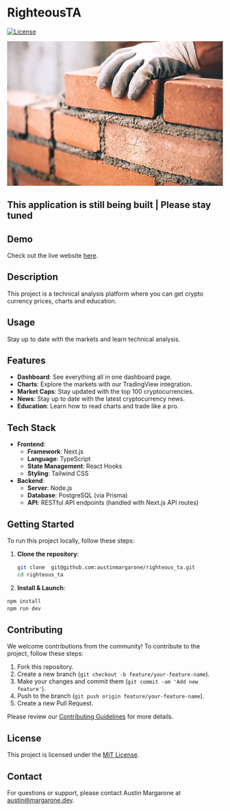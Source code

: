 # RighteousTA

[![License](https://img.shields.io/badge/license-MIT-blue.svg)](LICENSE)

![Preview Image](devpreview.jpg)

## This application is still being built | Please stay tuned

## Demo

Check out the live website [here](https://www.righteousta.com/).

## Description

This project is a technical analysis platform where you can get crypto currency prices, charts and education.

## Usage

Stay up to date with the markets and learn technical analysis.

## Features

- **Dashboard**: See everything all in one dashboard page.
- **Charts**: Explore the markets with our TradingView integration.
- **Market Caps**: Stay updated with the top 100 cryptocurrencies.
- **News**: Stay up to date with the latest cryptocurrency news.
- **Education**: Learn how to read charts and trade like a pro.

## Tech Stack

- **Frontend**:
  - **Framework**: Next.js
  - **Language**: TypeScript
  - **State Management**: React Hooks
  - **Styling**: Tailwind CSS
- **Backend**:
  - **Server**: Node.js
  - **Database**: PostgreSQL (via Prisma)
  - **API**: RESTful API endpoints (handled with Next.js API routes)

## Getting Started

To run this project locally, follow these steps:

1. **Clone the repository**:

   ```bash
   git clone  git@github.com:austinmargarone/righteous_ta.git
   cd righteous_ta
   ```

2. **Install & Launch**:

```bash
npm install
npm run dev
```

## Contributing

We welcome contributions from the community! To contribute to the project, follow these steps:

1. Fork this repository.
2. Create a new branch (`git checkout -b feature/your-feature-name`).
3. Make your changes and commit them (`git commit -am 'Add new feature'`).
4. Push to the branch (`git push origin feature/your-feature-name`).
5. Create a new Pull Request.

Please review our [Contributing Guidelines](CONTRIBUTING.md) for more details.

## License

This project is licensed under the [MIT License](LICENSE).

## Contact

For questions or support, please contact Austin Margarone at austin@margarone.dev.
